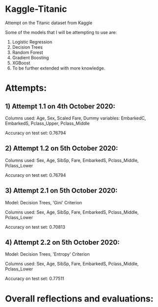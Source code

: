# Kaggle-Titanic
Attempt on the Titanic dataset from Kaggle


Some of the models that I will be attempting to use are:

1) Logistic Regression
2) Decision Trees
3) Random Forest
4) Gradient Boosting
5) XGBoost
6) To be further extended with more knowledge.

# Attempts:

## 1) Attempt 1.1 on 4th October 2020:

Columns used: Age, Sex, Scaled Fare, Dummy variables: EmbarkedC, EmbarkedS, Pclass_Upper, Pclass_Middle

Accuracy on test set: 0.76794

## 2) Attempt 1.2 on 5th October 2020:

Columns used: Sex, Age,	SibSp, Fare, EmbarkedS, Pclass_Middle, Pclass_Lower

Accuracy on test set: 0.76794

## 3) Attempt 2.1 on 5th October 2020:

Model: Decision Trees, 'Gini' Criterion

Columns used: Sex, Age,	SibSp, Fare, EmbarkedS, Pclass_Middle, Pclass_Lower

Accuracy on test set: 0.70813 

## 4) Attempt 2.2 on 5th October 2020:

Model: Decision Trees, 'Entropy' Criterion

Columns used: Sex, Age,	SibSp, Fare, EmbarkedS, Pclass_Middle, Pclass_Lower

Accuracy on test set: 0.77511 


# Overall reflections and evaluations:

